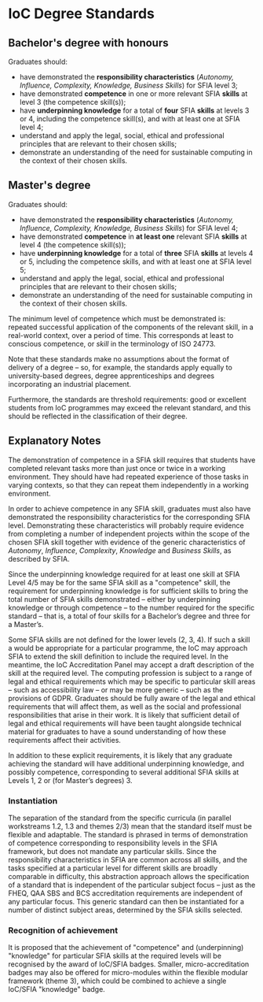 # IoC Degree Standards

## Bachelor's degree with honours

Graduates should:

* have demonstrated the **responsibility characteristics** (*Autonomy, Influence, Complexity, Knowledge, Business Skills*) for SFIA level 3;
* have demonstrated **competence** in one or more relevant SFIA **skills** at level 3 (the competence skill(s));
* have **underpinning knowledge** for a total of **four** SFIA **skills** at levels 3 or 4, including the competence skill(s), and with at least one at SFIA level 4;
* understand and apply the legal, social, ethical and professional principles that are relevant to their chosen skills;
* demonstrate an understanding of the need for sustainable computing in the context of their chosen skills.

## Master's degree

Graduates should:

* have demonstrated the **responsibility characteristics** (*Autonomy, Influence, Complexity, Knowledge, Business Skills*) for SFIA level 4;
* have demonstrated **competence** in **at least one** relevant SFIA **skills** at level 4 (the competence skill(s));
* have **underpinning knowledge** for a total of **three** SFIA **skills** at levels 4 or 5, including the competence skills, and with at least one at SFIA level 5;
* understand and apply the legal, social, ethical and professional principles that are relevant to their chosen skills;
* demonstrate an understanding of the need for sustainable computing in the context of their chosen skills.

The minimum level of competence which must be demonstrated is: repeated successful application of the components of the relevant skill, in a real-world context, over a period of time.  This corresponds at least to conscious competence, or *skill* in the terminology of ISO 24773.

Note that these standards make no assumptions about the format of delivery of a degree – so, for example, the standards apply equally to university-based degrees, degree apprenticeships and degrees incorporating an industrial placement.

Furthermore, the standards are threshold requirements: good or excellent students from IoC programmes may exceed the relevant standard, and this should be reflected in the classification of their degree.

## Explanatory Notes

The demonstration of competence in a SFIA skill requires that students have completed relevant tasks more than just once or twice in a working environment.  They should have had repeated experience of those tasks in varying contexts, so that they can repeat them independently in a working environment.

In order to achieve competence in any SFIA skill, graduates must also have demonstrated the responsibility characteristics for the corresponding SFIA level. Demonstrating these characteristics will probably require evidence from completing a number of independent projects within the scope of the chosen SFIA skill together with evidence of the generic characteristics of *Autonomy*, *Influence*, *Complexity*, *Knowledge* and *Business Skills*, as described by SFIA.

Since the underpinning knowledge required for at least one skill at SFIA Level 4/5 may be for the same SFIA skill as a "competence" skill, the requirement for underpinning knowledge is for sufficient skills to bring the total number of SFIA skills demonstrated – either by underpinning knowledge or through competence – to the number required for the specific standard – that is, a total of four skills for a Bachelor’s degree and three for a Master’s.  

Some SFIA skills are not defined for the lower levels (2, 3, 4).  If such a skill a would be appropriate for a particular programme, the IoC may approach SFIA to extend the skill definition to include the required level.  In the meantime, the IoC Accreditation Panel may accept a draft description of the skill at the required level.
The computing profession is subject to a range of legal and ethical requirements which may be specific to particular skill areas – such as accessibility law – or may be more generic – such as the provisions of GDPR.  Graduates should be fully aware of the legal and ethical requirements that will affect them, as well as the social and professional responsibilities that arise in their work.  It is likely that sufficient detail of legal and ethical requirements will have been taught alongside technical material for graduates to have a sound understanding of how these requirements affect their activities.

In addition to these explicit requirements, it is likely that any graduate achieving the standard will have additional underpinning knowledge, and possibly competence, corresponding to several additional SFIA skills at Levels 1, 2 or (for Master’s degrees) 3.

### Instantiation

The separation of the standard from the specific curricula (in parallel workstreams 1.2, 1.3 and themes 2/3) mean that the standard itself must be flexible and adaptable.  The standard is phrased in terms of demonstration of competence corresponding to responsibility levels in the SFIA framework, but does not mandate any particular skills.  Since the responsibility characteristics in SFIA are common across all skills, and the tasks specified at a particular level for different skills are broadly comparable in difficulty, this abstraction approach allows the specification of a standard that is independent of the particular subject focus – just as the FHEQ, QAA SBS and BCS accreditation requirements are independent of any particular focus.  This generic standard can then be instantiated for a number of distinct subject areas, determined by the SFIA skills selected.

### Recognition of achievement

It is proposed that the achievement of "competence" and (underpinning) "knowledge" for particular SFIA skills at the required levels will be recognised by the award of IoC/SFIA badges.  Smaller, micro-accreditation badges may also be offered for micro-modules within the flexible modular framework (theme 3), which could be combined to achieve a single IoC/SFIA "knowledge" badge.
